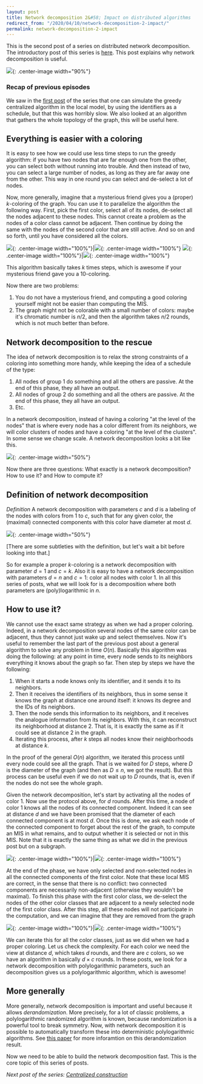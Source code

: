 ```yaml
---
layout: post
title: Network decomposition 2&#58; Impact on distributed algorithms
redirect_from: "/2020/04/10/network-decomposition-2-impact/"
permalink: network-decomposition-2-impact
---
```


This is the second post of a series on distributed network decomposition. 
The introductory post of this series is 
[here](https://discrete-notes.github.io/network-decomposition-0). 
This post explains why network decomposition is useful. 

![](assets/caravane-2.jpg){: .center-image width="90%"}

### Recap of previous episodes

We saw in the 
[first post](https://discrete-notes.github.io/network-decomposition-1-local-algorithms) 
of the series that one can simulate the greedy centralized algorithm in the local 
model, by using the identifiers as a schedule, but that this was horribly slow.
We also looked at an algorithm that gathers the whole topology of the graph, this
will be useful here.

## Everything is easier with a coloring

It is easy to see how we could use less time steps to run the greedy algorithm: 
if you have two nodes that are far enough one from the other, you can select 
both without running into trouble. And then instead of two, you can select a
large number of nodes, as long as they are far away one from the other. 
This way in one round you can select and de-select a lot of nodes.  

Now, more generally, imagine that a mysterious friend gives you a (proper) 
$k$-coloring of the graph. You can use it to parallelize the algorithm the 
following way. First, pick the first color, select all of its nodes, de-select 
all the nodes adjacent to these nodes. This cannot create a problem as the nodes
of a color class cannot be adjacent. Then continue by doing the same with the 
nodes of the second color that are still active. And so on and so 
forth, until you have considered all the colors.
 
![](assets/MIS-coloring-1.png){: .center-image width="100%"}|![](assets/MIS-coloring-2.png){: .center-image width="100%"}
![](assets/MIS-coloring-3.png){: .center-image width="100%"}|![](assets/MIS-coloring-4.png){: .center-image width="100%"}

This algorithm basically takes $k$ times steps, which is awesome if your mysterious 
friend gave you a 10-coloring. 

Now there are two problems: 

1. You do not have a mysterious friend, and computing a good coloring yourself might not be 
easier than computing the MIS.
2. The graph might not be colorable with a small number of colors: maybe it's
chromatic number is $n/2$, and then the algorithm takes $n/2$ rounds, which is 
not much better than before.

## Network decomposition to the rescue

The idea of network decomposition is to relax the strong constraints of a 
coloring into something more handy, while keeping the idea of a schedule of the 
type:

1. All nodes of group 1 do something and all the others are passive. At the end 
of this phase, they all have an output.
2. All nodes of group 2 do something and all the others are passive. At the end 
of this phase, they all have an output.
3. Etc.

In a network decomposition, instead of having a coloring "at the level of the nodes" that 
is where every node has a color different from its neighbors, we will color 
clusters of nodes and have a coloring "at the level of the clusters". In some 
sense we change scale. A network decomposition looks a bit like this.

![](assets/impact-decompo-6.png){: .center-image width="50%"}

Now there are three questions: What exactly is a network decomposition? 
How to use it? and How to compute it?

## Definition of network decomposition

*Definition* A network decomposition with parameters $c$ and $d$ is a labeling of 
the nodes with colors from 1 to $c$, such that for any given color, the (maximal)
connected components with this color have diameter at most $d$.

![](assets/impact-decompo-5.png){: .center-image width="50%"}

[There are some subtleties with the definition, but let's wait a bit before 
looking into that.]

So for example a proper $k$-coloring is a network decomposition with parameter 
$d=1$ and $c=k$. Also it is easy to have a network decomposition with parameters
$d=n$ and $c=1$: color all nodes with color 1. 
In all this series of posts, what we will look for is a decomposition where both 
parameters are (poly)logarithmic in $n$.

## How to use it?

We cannot use the exact same strategy as when we had a proper coloring. Indeed, 
in a network decomposition several nodes of the same color can be adjacent, thus 
they cannot just wake up and select themselves. 
Now it's useful to remember the last part of the previous post about a general
algorithm to solve any problem in time $O(n)$. 
Basically this algorithm was doing the following: at any point in time, every 
node sends to its neighbors everything it knows about the graph so far. Then
step by steps we have the following:

1. When it starts a node knows only its identifier, and it sends it to its 
neighbors. 
2. Then it receives the identifiers of its neighbors, thus in some sense it knows 
the graph at distance one around itself: it knows its degree and the IDs of its 
neighbors.
3. Then the node sends this information to its neighbors, and it receives the 
analogue information from its neighbors. With this, it can reconstruct its 
neighborhood at distance 2. That is, it is exactly the same as if it could see 
at distance 2 in the graph.
4. Iterating this process, after $k$ steps all nodes know their neighborhoods 
at distance $k$. 

In the proof of the general $O(n)$ algorithm, we iterated this process until 
every node could see all the graph. That is we waited for $D$ steps, where $D$ 
is the diameter of the graph (and then as $D \leq n$, we got the result). But this 
process can be useful even if we do not wait up to $D$ rounds, that is, even if 
the nodes do not see the whole graph. 

Given the network decomposition, let's start by activating all the nodes of 
color 1. Now use the protocol above, for $d$ rounds. After this time, a node of
color 1 knows all the nodes of its connected component. Indeed it can see at 
distance $d$ and we have been promised that the diameter of each connected 
component is at most $d$. Once this is done, we ask each node of the connected 
component to forget about the rest of the graph, to compute an MIS in what 
remains, and to output whether it is selected or not in this MIS. Note that it 
is exactly the same thing as what we did in the previous post but on a subgraph.

![](assets/impact-decompo-1.png){: .center-image width="100%"}|![](assets/impact-decompo-3.png){: .center-image width="100%"}

At the end of the phase, we have only selected and non-selected nodes in all the 
connected components of the first color. Note that these local MIS are correct, 
in the sense that there is no conflict: two connected components are necessarily 
non-adjacent (otherwise they wouldn't be maximal). To finish this phase with the 
first color class, we de-select the nodes of the other color classes that are 
adjacent to a newly selected node of the first color class. After this step, all
these nodes will not participate in the computation, and we can imagine that 
they are removed from the graph

![](assets/impact-decompo-2.png){: .center-image width="100%"}|![](assets/impact-decompo-4.png){: .center-image width="100%"} 

We can iterate this for all the color classes, just as we did when we had a 
proper coloring. Let us check the complexity. For each color we need the view at 
distance $d$, which takes $d$ rounds, and there are $c$ colors, so we have an 
algorithm in basically $d\times c$ rounds. 
In these posts, we look for a network decomposition 
with polylogarithmic parameters, such an decomposition gives us a 
polylogarithmic algorithm, which is awesome!

## More generally

More generally, network decomposition is important and useful because it 
allows *derandomization*. More precisely, for a lot of classic 
problems, a polylogarithmic randomized algorithm is known, because 
randomization is a powerful tool to break symmetry.
Now, with network decomposition it is possible to automatically 
transform these into deterministic polylogarithmic algorithms. 
See [this paper](https://arxiv.org/pdf/1711.02194.pdf) for 
more inforamtion on this derandomization result.



Now we need to be able to build the network decomposition fast. This is the 
core topic of this series of posts.



*Next post of the series: [Centralized construction](https://discrete-notes.github.io/network-decomposition-3-centralized)*


 
